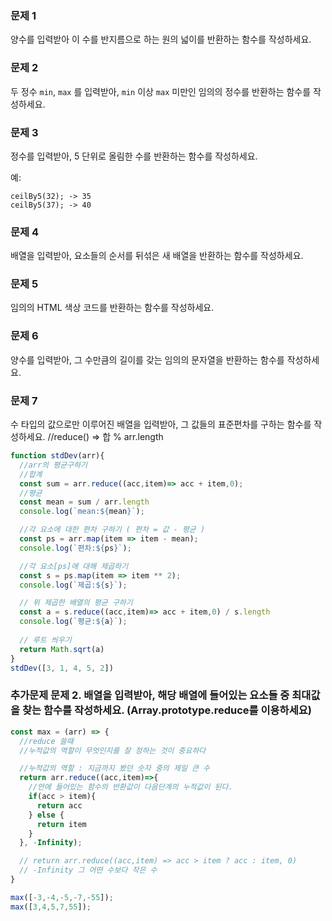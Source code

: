 ### 문제 1

양수를 입력받아 이 수를 반지름으로 하는 원의 넓이를 반환하는 함수를 작성하세요.

### 문제 2

두 정수 `min`, `max` 를 입력받아, `min` 이상 `max` 미만인 임의의 정수를 반환하는 함수를 작성하세요.

### 문제 3

정수를 입력받아, 5 단위로 올림한 수를 반환하는 함수를 작성하세요.

예:
```
ceilBy5(32); -> 35
ceilBy5(37); -> 40
```

### 문제 4

배열을 입력받아, 요소들의 순서를 뒤섞은 새 배열을 반환하는 함수를 작성하세요.

### 문제 5

임의의 HTML 색상 코드를 반환하는 함수를 작성하세요.

### 문제 6

양수를 입력받아, 그 수만큼의 길이를 갖는 임의의 문자열을 반환하는 함수를 작성하세요.


### 문제 7

수 타입의 값으로만 이루어진 배열을 입력받아, 그 값들의 표준편차를 구하는 함수를 작성하세요.
//reduce() => 합 % arr.length
```js
function stdDev(arr){
  //arr의 평균구하기
  //합계
  const sum = arr.reduce((acc,item)=> acc + item,0);
  //평균
  const mean = sum / arr.length
  console.log(`mean:${mean}`);

  //각 요소에 대한 편차 구하기 ( 편차 = 값 - 평균 )
  const ps = arr.map(item => item - mean);
  console.log(`편차:${ps}`);

  //각 요소[ps]에 대해 제곱하기
  const s = ps.map(item => item ** 2);
  console.log(`제곱:${s}`);

  // 위 제곱한 배열의 평균 구하기
  const a = s.reduce((acc,item)=> acc + item,0) / s.length
  console.log(`평균:${a}`);
  
  // 루트 씌우기
  return Math.sqrt(a)
}
stdDev([3, 1, 4, 5, 2])
```


### 추가문제 문제 2. 배열을 입력받아, 해당 배열에 들어있는 요소들 중 최대값을 찾는 함수를 작성하세요. (Array.prototype.reduce를 이용하세요)
```js
const max = (arr) => {
  //reduce 쓸때
  //누적값의 역할이 무엇인지를 잘 정하는 것이 중요하다

  //누적값의 역할 : 지금까지 봤던 숫자 중의 제일 큰 수
  return arr.reduce((acc,item)=>{
    //안에 들어있는 함수의 반환값이 다음단계의 누적값이 된다.
    if(acc > item){
      return acc
    } else {
      return item
    }
  }, -Infinity);

  // return arr.reduce((acc,item) => acc > item ? acc : item, 0)
  // -Infinity 그 어떤 수보다 작은 수
}

max([-3,-4,-5,-7,-55]);
max([3,4,5,7,55]);
```